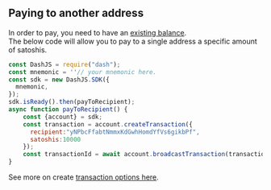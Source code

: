 ## Paying to another address

In order to pay, you need to have an [existing balance](/examples/receive-money-and-check-balance.md).   
The below code will allow you to pay to a single address a specific amount of satoshis.

```js
const DashJS = require("dash");
const mnemonic = ''// your mnemonic here.
const sdk = new DashJS.SDK({
  mnemonic,
});
sdk.isReady().then(payToRecipient);
async function payToRecipient() {
    const {account} = sdk;
    const transaction = account.createTransaction({
      recipient:"yNPbcFfabtNmmxKdGwhHomdYfVs6gikbPf",
      satoshis:10000
    });
    const transactionId = await account.broadcastTransaction(transaction);
}
```

See more on create [transaction options here](https://dashevo.github.io/wallet-lib/#/usage/account?id=create-transaction).
